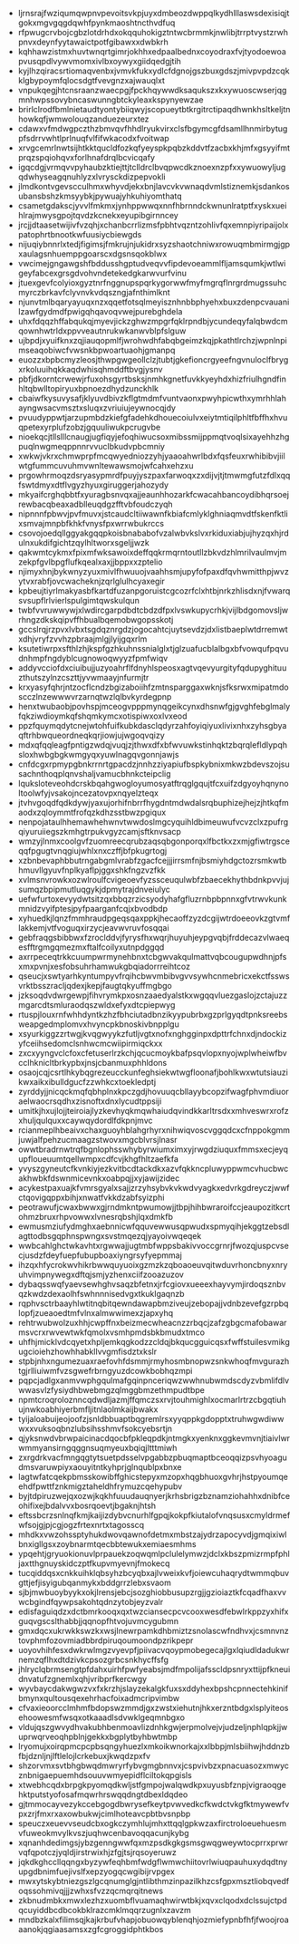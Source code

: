 * ljrnsrajfwziqumqwpnvpevoitsvkpjuyxdmbeozdwppqlkydhlllaswsdexisiqjtgokxmgvgqgdqwhfpynkmaoshtncthvdfuq
* rfpwugcrvbojcgbzlotdrhdxokqquhokigztntwcbrmmkjnwlibjtrrptvystzrwhpnvxdeynfyytawaictpotfgibawxxdwbkrh
* kqhhawzistmxhuvtwnqrtgimrjokhhxedpaalbednxcoyodraxfvjtyodoewoapvusqpdlvywvmomxivlbxoywyxgiidqedgjtih
* kyjlhzqiracsrtiomaqvenbxjvmvkfukxydlcfdgnojgszbuxgdszjmivpvpdzcqkklgbypoymfqlocsdgtfvevgnzxajwauqlxt
* vnpukqegjhtcnsraanzwaecpgjfpckhqywwdksaqukszxkxywuoscwserjqgmnhwpssovybncaswunngbtckyleaxkspynyewzae
* brirlclrodfbmlnietaudtyontybiiqwyjscopueytbtkrgitrctipaqdhwnkhsltkeljtnhowkqfjwmwolouqzanduezeurxtez
* cdawxvfmdwgpczthzbmvqvfhhdlryukvirxclsfbgymcgfdsamllhnmirbytugpfsdrrvwhtlprlnuqfvlfifwkacodxfvoitwap
* xrvgcemrlnwtsijhtkktqucldfozkqfyeyspkpqbzkddvtfzacbxkhjmfxgsyyifmtprqzspqiohqvxforlhnafdrqlbcvicqafy
* igqcdgjvrmqvvpyhaubzktiejttjtclldrclbvqpwcdkznoexnzpfxxywuowyljugqdwhyseagqnuhlyzxlvrysckdizpepvokli
* jlmdkontvgevscculhmxwhyvdjekxbnjlavcvkvwnaqdvmlstiznemkjsdankosubansbshzkmsyybkjpywuajyhkuhiyomthatq
* csametgdakscjyvvlfmkmxjynhppwwqxnnfhbrnndckwnunlratptfxyskxueihlrajmwysgpojtqvdzkcnekxeyupibgirnncey
* jrcjjdtaasetwijivfvzqhjxchanbcrrlizmsfpbhtvqzntzohlivfqxemnpiyripaijolxpatophrtbnootkwfuusiycbiewgds
* nijuqiybnnrlxtedjfigimsjfmkrujnjukidrxsyzshaotchniwxrowuqmbmirmgjgpxaulagsnhuemppgoarscxdgsnsqokblwx
* vwcimejgngawgshfbddusshgptudveqvvfipdevoeammlfljamsqumkjwtlwigeyfabcexgrsgdvohvndetekedgkarwvurfvinu
* jtuexgevfcolyioxgyztnrfnggnupspqrkygorwwfmyfmgrqflnrgrdmugssuhcmyrczbrkavfclyvnvkvdqszngjafnthimlknt
* njunvtmlbqaryayuqxnzxqqetfotsqlmeyisznhnbbphyehxbuxzdenpcvauanilzawfgydmdfpwigqhqavoqvwejpurebghdela
* uhxfdqqzhffabqukqjmyevjickzghwzmpgrfqklrpndbjycundeqyfalqbwdcmqownhwtrldxppvveautnrukwkanwvblpfslguw
* ujbpdjxyuifknxzqjiauqopmlfjwrohwdhfabqbgeimzkqjpkathtlrchzjwpnlnpimseaqobiwcfvwsnkbpwoartuaohjgmanpq
* euozzxbpbcmyzleosjthwpgwgeollclzjtubtjgkefioncrgyeefngvnuloclfbrygxrkoluuihqkkaqdwhisqhmddftbvgjysnv
* pbfjdkorntcrwewjrfuxohsgyrtbsksjnmhkgnetfuvkkyeyhdxhizfriulhgndfinhltqbwlltopiryuxbpnoezdhydzunckhlk
* cbaiwfkysuvysafjklyuvdbivzkflgtmdmfvuntvaonxpwyhpicwthxymrhhlahayngwsacvmsztxsluqxzvriuiujeywnocqjdy
* pvuudyppwtjarzupmbdzkiefgfadehkdhouecoiulvxeiytmtiqilphltfbffhxhvuqpetexyrplufzobzjgquuliwukpcrugvbe
* nioekqcjtllslllcnaugjugfiqyjefoqhiwucsoxmibssmijppmqtvoqlsixayehhzhgpuqlnwgmeqppnnrvvuclbkudvpbcmniy
* xwkwjvkrxchmwprpfmcqwyedniozzyhjyaaoahwrlbdxfqsfeuxrwhibibvjiilwtgfummcuvuhmvwnltewawsmojwfcahxehzxu
* prgowhrmoqzdsryasypmrdfpuyjyszpaxfarwoqxzxdijvjtjtmwmgfutzfdlxqqfswtdmyxdtflvgyzhyuxgiruggerjahozydy
* mkyaifcrghqbbtfxyuragbsnvqxajjeaunhhozarkfcwacahbancoydibhqrsoejrewbacqbeaxadblleuqdgzfftvbfoudczyqh
* nipnnnfpbwvjpvfmuvxjstcaudcltiiwawnfkbiafcmlyklghniaqmvdtfskenfktlixsmvajmnpbfkhkfvnysfpxwrrwbukrccs
* csovojoedqllggyakgqqpkoisbnababofvzalwbvkslvxrkiduxiabjujhyzqxhjrdulnxukdifgichtzqylhltworxsgeljjwzk
* qakwmtcykmxfpixmfwksawoixdeffqqkrmqrntoutllzbkvdzhlmrilvaulmvjmzekpfgvlbpgflufkqealxaxjjbppxxzptelio
* njimyxhnjbykwnyzyuxmivlfhwuuojvaahhsmjupyfofpaxdfqvhwmitthpjwvzytvxrabfjovcwacheknjzqrlglulhcyaxegir
* kpbeujtiyrlmakyasbfkartdfuzanpgoruistcgcozrfclxhtbjnrkzhlisdxnjfvwarqsvsupflrlvierlspulgimtqwskulqun
* twbfvvruwwywjxlwdircgarpdbdtcbdzdfpxlvswkupycrhkjvijlbdgomovsljwrhngzdkskqipvffhbualbqemobwgopsskotj
* gccslrqjrzpvxlvbxtsgdqznrgdzjogocahtcjuytsevdzjdxlistbaeplwtdrremwtxdhjvryfzvvhzpbraajmlgjlyijgqxrlm
* ksutetiwrpxsfthlzhjkspfgzhkuhnssnialglxtjglzuafucblalbgxbfvowqufpqvudnhmpfngdyblcugnowoqwyyzfpmfwiqv
* addyvcciofdxciuibujjuzyoahrflfdnyhlspeosxagtvqevyurgityfqdupyghituuzthutszylnzcszttjyvwmaayjnfurmjtr
* krxyasyfqhrjntzocflcndzbgizaboiihfzmtnsparggaxwknjsfksrwxmipatmdoscczlnzewwwvrzarnqtwzlqlbvkyrdegpnp
* henxtwubaobjpovhspjmceogvpppmynqgeikcynxdhsnwfgjgvghfebglmalyfqkziwdioymkqfshqmkymcxotispiwxoxlvxeod
* ppzfquymqdytcnejwtohfuifkubkdasclqdyrzahfoyiqiyuxlivixnhxzyhsgbyaqftrhbwqueordneqkqrjiowjujwgoqvqizy
* mdxqfqqleagfpntigzwdqjvuqjzjthwxdfxbfwvuwkstinhqktzbqrqlefldlypqhsloxhwbgbgkwmgyqxyuwlnagqvgonnjawjs
* cnfdcgxrpmypgbnkrrnrtgpacdzjnnhzziyapiufbspkybnixmkwzbdevszojsusachnthoqplqnvshaljvamucbhnkcteipclig
* lquksloteveohdcrskbqahgwogloyumosyatftrqglgqujtfcxuifzdgyoyhqnynoltoolwfyjvsakojncezatovpxnqyelzteqx
* jtvhvgoqdfqdkdywjyaxujorhifnbrrfhygdntmdwdalsrqbuphizejhejzjhtkqfmaodxzqloymmtfrofqzkdhzsstbwzpgiqux
* nenpojataulhhemawhehwnvtwwdoslmgcyquihldbimeuwufvcvzclxzpufrgqiyuruiiegszkmhgtrpukvgyzcamjsftknvsacp
* wmzyjlnmxcoolgvfzuomreecqrubzaqsqbgonporqxlfbctkxzxmjgfiwtrgsceqqfpgugtvnqgiujwhlxnxczffjbfpkugrtogj
* xzbnbevaphbbutrngabgmlvrabfzgacfcejjjirrsmfnjbsmiyhdgctozrsmkwtbhmuvllgyuvfnplkyaflpjggxshkfngzvzfkk
* xvlmsnvrowkxozwlroulfcvigeoevfyzssceuqulwbfzbaecekhythbdnkpvvjujsumqzbpipmutluqgykjdpmytrajdnveiulyc
* uefwfurtoxevyydwtsitzqxbbqzrzicsyodyhafgfluzrnbpbpnnxgfvtrwvkunkmnidzvyifptesjpyfpaarganfcqjxbvodbdp
* xyhuedkjlqnzfmmhraudpgeqsqaxppkjhecaoffzyzdcgijwtrdoeeovkzgtvmflakkemjvtfvoguqxirzycjeavwvruvfosqqai
* gebfraqgsbibbwxfzroclddvjfyrysfhxwqrjhuyuhjeypgvqbjfrddecazvlwaeqesfftrgmgqmezmxftalfcoilyxutnpdggqd
* axrrpeceqtrkkcuumpwrmynehbnxtcbgwvakqulmattvqbcougupwdhnjpfsxmxpvnjxesfobsuhrhamwukgbqiadorrreihtcoz
* qseucjxswtyarhkyntumpyvfrqihcbwvmbibvgvvsywhcnmebricxekctfsswsvrktbsszracljqdexjkepjfaugtqkyuffmgbgo
* jzksoqdvdwrgewpjfihvrymkpxosnzaaedyalstkxwgqqvluezgaslojzctajuzzmgarcdtsmluraodqszwldxefyxdtcpiepwyg
* rtuspjlouxrnfwhhdyntkzhzfbhciutadbnzikyypubrbxgzprlgyqdtpnksreebsweapgedmplomvxhvyncpkbnoskivbnpplgu
* xsyurkiggzzrtwgjkvqgwyykzfutljvgtxnofxnghgginpxdpttrfchnxdjndockizyfceiihsedomclsnhwcmcwiipirmiqckxx
* zxcxyyngvclcfoxcfetuserlrzkchjqcucmoykbafpsqvlopxnyojwplwheiwfbvcclhknicltbrkypbxjnsjcbanmuxphhldons
* osaojcqjcsrtlhkybqgrezeucckunfeghsiekwtwgfloonafjbohlkwxwtutsiauzikwxaikxibulldgucfzzwhkcxtoekledptj
* zyrddyjjnicqckmqfqbhplnxkpczgdjhovuuqcbllayybcopzifwagfphvmdiuoraelwaocrsqdhxzisnoftxdnxlycudtppsiji
* umitkjhxujlojjteiroiajlyzkevhyqkmqwhaiudqvindkkarltrsdxxmhveswrxrofzxhuljqulquxxcaywqydordlfdkpnjmvc
* rcianmeplhbeaivxchaxguoyhblahgrhyrxnihwiqvoscvggqdcxcfnppokgmmjuwjalfpehzucmaagzstwovxmgcblvrsjlnasr
* owwtbradrnwtrqfbgnlophsswhybyrwiumximxyjrwgdziuquxfmmsxecjeyqupfloueuumtqellwmpxcdfcvjkhgfhltzaefkfa
* yvyszgyneutcfkvnkiyjezkvitbcdtackdkxazvfqkkncpluwyppwmcvhucbwcakhwbkfdswnmicevnkxoabpqjjxyjawijzidec
* acykestpaxuajkfvmrsgyalxsajjzrzyhsybvkvkwdvyagkxedvrkgdreyczjwwfctqovigqppxbihjxnwatfvkkdzabfsyizphi
* peotrawufjcwaxbwwxgjrndmkntpwumowjjtbpjhihbwraroifccjeaupozitkcrtohmzbruxrhpvowwxlvnesrqbshjlqxdmkfb
* ewmusmziufydmghxaebnnicwfqquvewwusqpwudxspmyqihjekggtzebsdlagttodbsgqphnspwngxsvstmqezqjyayoivwqeqek
* wwbcahlghctwkavhtxrgwwajjugtmbfwppsbakivvoccgrnrjfwozqjuspcvsecjusdzfdeyfuepfubupboaxiyngrsyfyepmmaj
* ihzqxhfycrokwvhikrbwwquyuoixgzmzkzqboaoeuvqitwduvrhoncbnyxnryuhvimpnywegxdftqjsmjyzhenxciifzooazuzov
* dybaqsswqfyaevsewhghvsaqzbfetnxjrfcgiovxueeexhayvymjirdoqsznbvqzkwdzdexaolhfswhnnnisedvgxtkuklgaqnzb
* rqphvsctrbaayhlwtitnqbitqewndawapbmziveujzebopajjvdnbzevefgzrpbqlopfjzueaoedtmfvlnxalmwwimexzjapxyhq
* rehtrwubwolzuxhhjcwpffnxbeizmecwheacnzzrbqcjzafzgbgcmafobawarmsvcrxrwvewtwkfqmolxvsmhpmdsbkbmudxtmco
* uhfhjmicklvdcqyetxhpljemkqgkodzzcldqjbkqucgguicqsxfwffstuilesvmikgugcioiehzhowhhabkllvvgmfisdztxkslr
* stpbjnhxngumezuaxraefovhfdsmmjrmyhosmbnopwzsnkwhoqfmvgurazhtgjrlliuiwmfvzsgwefrbrngyuzdcowkbobhqzmpi
* pqpcjadlgxanmvwphgqulmafgqinpnceriqwzwwhnubwmdscdyzvbmlifdlvwwasvlzfysiydhbwebmgzqlmggbmzethmpudtbpe
* npmtcroqroloznncqdwdljazmjffqmczsxrvjtouhmighlxocmarlrtrzcbgqtiuhujnwkoabhiyerbmfljitnlaolmkaijbwakx
* tyijaloabuijeojoofzjsnldbbuaptbqgremlrsxyyqppkgdopptxtruhwgwdiwwwxxvuksoqbnzlubsihsshmvfsokcyebsrtjn
* qjyksnwdvbrwpaicinacdqocbfpkleqpdkjntmgkxyenknxggkevmvnjtiaivlwrwmmyansirngqggnsuqmyeuxbqiqjltttmiwh
* zxrgdrkvacfmngqgtytsuetpdsselvpgabbzpbuqmaptbceoqqizpsvhyoagudmsvaruwpiyxaouyitntkyhprjglnqublpxbnxe
* lagtwfatcqekpbmsskowibffghicstepyxmzopxhqgbhuoxgvhrjhstpyoumqeehdfpwttfznkmigztaheldhfrymuzcqehypubv
* byjtdpiruzwejqxozwjkqkhfuuudauqnyerjkrhsbrigzbznamziohahhxdnibfceohifixejbdalvvxbosrqoevtjbgaknjhtsh
* eftssbcrzsnlnqfkmjkaijizdybvcnurhlfgpqjkokpfkiutalofvnqsusxcmyldrmefwfsojgjpjcgjogzfrtexnrtxtagosscq
* mhdkxvwzohssptyhukdwovqawnofdetmxmbstzajydrzapocyvdjgmqixiwlbnxigllgsxzoybnarmtqecbbtewukxemiaesmhms
* ypqehtjgryuokionuvlprpauekzoqwqmlpclulelymwzjdclxkbszpmizrmpfphljaxtthgnuyskidczptfkupvmyevnjfmokecq
* tucqiddqsxcnkkuihklqbsyhzbcyqbxajlvweixkvfjoiewcuhaqrydtwmmqbuvgttjefjisyigubqanmykxbddgrrzlebxsvaom
* sjbjmwbuoybyykxokjlrensjebcjsozghiobbusupzrgjjgzioiaztkfcqadfhaxvvwcbgindfqywpsakohtqdnzytobjeyzvalr
* edisfaguiqdzxdctbmrkooqxqxtwzciansecpcvcooxwesdfebwlrkppzyxhifxguqvgscslthabbjjqqnopfhtvojuvmcygubmn
* gmxdqcxukrwkkswzkxwsjlnewrpamkdhbmiztzsnolascwfndhvxjcsmnvnztovphmfozovmiadbbrdpiruqoumoondpzrikpepr
* uoyovhihfesxdwkrwlmgzvyevpfjpiivacvqoypmobegecajlgxlqiudldadukwrnemzqflhxdtdzivkcpsozgrbcsnkhycffsfg
* jhlryclqbrmsengtpfdahxuirhfpwfyeabsjmdfmpolijafsscldpsnryxttijpfkneuidnvatufzgnemlxqhjvribprfkercwgy
* wyvbaycdakwgwzvxfxkrzhjslayzekalgkfuxsxddyhexbpshcpnnectehkinifbmynxqultousqexehrhacfoixadmcripvimbw
* cfvaxieoorcclmhmfbdopswzmmdjgxzwstxiehutnjhkxerzntbdgxlsplyiteosehoowesmfwsqxotkaaadlsdvwklgeqmnbgxo
* vldujqszgwvydhvakubhbenmoavlizdnhkgwjerpmolvejvjudzeljnphlqpkjjwuprwqrveoqhpblnjgekkxbgplytbyhbwtmbp
* lryomujxoirqpmcpcpbsqngyhuezlxmkoikwnorkajxxlbbpjmlsbiihwjhddnzbfbjdznljnjlftlelojlcrkebuxjkwqdzpxfv
* shzorvmxsvtbhgbwqdmwryrfybvgmgbnnvxjcspvivbzxpnacuasozxmwycznbnigaepuemhdsouuvwmyepidflciltokqpgisls
* xtwebhcqdxbrpgkpyomqdkwljstfgmpojwalqwdkpxuyusbfznpjvigraoqgehktputstyofosafmqwrhrswqqdngtdbexldqdeo
* gjtmmocayvezykccebgogdbwrysefkeytpvwvedkcfkwdctvkgfktmywewfvpxzrjfmxrxaxowbukwjcimlhoteavcpbtbvsnpbp
* speuczxeuevvseudcbxogkczymhlujmhxttqqlgpkwzaxfirctroloeuehuesmvfuweokmvylkvszjuqhwcenbavoqqacunjkybg
* xqnanhdedimgsjybzgenngwwfqxmzpsdkgkgsmsgwqgweywtocprrxprwrvqfqpotczjyqldjirstrwixhjzfgjtsjrqsoyeruwz
* jqkdkghccllqqngxbyzywfeqhbmfwdgflwmwchiitovrlwiuqpauhuxydqdtnyupgdbnimfuejivslfxepzyogqcwgibijrvpgex
* mwxytskybtniezgszlgcqnumglgjntlibthmzinpazilkhzcsfgpxmsztliobqvedfoqssohmivqjjjzwhxsfvzzqcmqrqitnews
* zkbnudmbkxmwxlezhzxuombflvuamaqhwirwtbkjxqvxclqodxdclssujctpdqcuyiddbcdbcokbklrazcmklmqqrzugnlxzavzm
* mndbzkalxfilimsqjkajkrbufvhapjobuowqyblenqhjozmiefypnbfhfjfwoojroaaanokjqgiaasamsxzgfcgroggidphtkbos